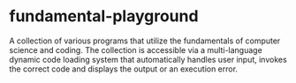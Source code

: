 # fundamental-playground
A collection of various programs that utilize the fundamentals of computer science and coding.
The collection is accessible via a multi-language dynamic code loading system that automatically handles user input, invokes the correct code and displays the output or an execution error.

